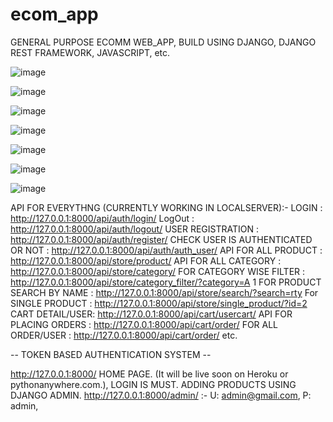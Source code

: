 # ecom_app
GENERAL PURPOSE ECOMM WEB_APP, BUILD USING DJANGO, DJANGO REST FRAMEWORK, JAVASCRIPT, etc.

![image](https://user-images.githubusercontent.com/49225984/151728735-8112ad2b-60b8-49ab-886c-bcc47968f1fc.png)

![image](https://user-images.githubusercontent.com/49225984/151728758-d9768e0d-8520-437d-a030-3a0d31f97933.png)

![image](https://user-images.githubusercontent.com/49225984/151728795-b39a448e-eca3-494c-83a2-8bdbf316a142.png)

![image](https://user-images.githubusercontent.com/49225984/151728839-75ca81e8-823a-4a6a-b8aa-d2e3da1d2885.png)

![image](https://user-images.githubusercontent.com/49225984/151728870-1bd1f18a-dbf5-4b71-9a4c-14703086fee5.png)

![image](https://user-images.githubusercontent.com/49225984/151729114-ade71ac9-fd8b-43f4-9b01-834b28304037.png)

![image](https://user-images.githubusercontent.com/49225984/151729153-2472c0d2-690a-4e54-9e3e-475c58f2dcba.png)



API FOR EVERYTHNG (CURRENTLY WORKING IN LOCALSERVER):-
LOGIN : http://127.0.0.1:8000/api/auth/login/
LogOut : http://127.0.0.1:8000/api/auth/logout/
USER REGISTRATION : http://127.0.0.1:8000/api/auth/register/
CHECK USER IS AUTHENTICATED OR NOT : http://127.0.0.1:8000/api/auth/auth_user/
API FOR ALL PRODUCT : http://127.0.0.1:8000/api/store/product/
API FOR ALL CATEGORY : http://127.0.0.1:8000/api/store/category/
FOR CATEGORY WISE FILTER : http://127.0.0.1:8000/api/store/category_filter/?category=A 1
FOR PRODUCT SEARCH BY NAME : http://127.0.0.1:8000/api/store/search/?search=rty
For SINGLE PRODUCT : http://127.0.0.1:8000/api/store/single_product/?id=2
CART DETAIL/USER: http://127.0.0.1:8000/api/cart/usercart/
API FOR PLACING ORDERS : http://127.0.0.1:8000/api/cart/order/
FOR ALL ORDER/USER : http://127.0.0.1:8000/api/cart/order/
etc.

-- TOKEN BASED AUTHENTICATION SYSTEM --

http://127.0.0.1:8000/ HOME PAGE. (It will be live soon on Heroku or pythonanywhere.com.),
LOGIN IS MUST.
ADDING PRODUCTS USING DJANGO ADMIN. http://127.0.0.1:8000/admin/ :- U: admin@gmail.com, P: admin,
